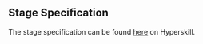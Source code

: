 ## Stage Specification

The stage specification can be found [here](https://hyperskill.org/projects/76/stages/425/implement) on Hyperskill.